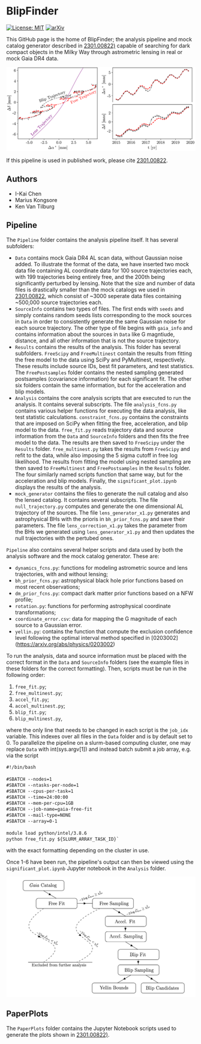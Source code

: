 # BlipFinder
[![License: MIT](https://img.shields.io/badge/License-MIT-yellow.svg)](https://opensource.org/licenses/MIT)
[![arXiv](https://img.shields.io/badge/arXiv-2301.00822%20-green.svg)](https://arxiv.org/abs/2301.00822)

This GitHub page is the home of BlipFinder; the analysis pipeline and mock catalog generator described in [2301.00822)](https://arxiv.org/abs/2301.00822) capable of searching for dark compact objects in the Milky Way through astrometric lensing in real or mock Gaia DR4 data.

![RingFlux](/PaperPlots/source_dynamics_plot.png "An example of astrometric lensing. A gravitional lens (purple) approaches a source freely propagating across the sky (red). If the lens is in the foreground relative to the faraway observer, the lens will deflect the apparent path of the star (black).")

If this pipeline is used in published work, please cite [2301.00822](https://arxiv.org/abs/2301.00822).

## Authors

- I-Kai Chen
- Marius Kongsore
- Ken Van Tilburg

## Pipeline

The `Pipeline` folder contains the analysis pipeline itself. It has several subfolders:
- `Data` contains mock Gaia DR4 AL scan data, without Gaussian noise added. To illustrate the format of the data, we have inserted two mock data file containing AL coordinate data for 100 source trajectories each, with 199 trajectories being entirely free, and the 200th being significantly perturbed by lensing. Note that the size and number of data files is drastically smaller than the mock catalogs we used in [2301.00822](https://arxiv.org/abs/2301.00822), which consist of ~3000 seperate data files containing ~500,000 source trajectories each.
- `SourceInfo` contains two types of files. The first ends with `seeds` and simply contains random seeds lists corresponding to the mock sources in `Data` in order to consistently generate the same Gaussian noise for each source trajectory. The other type of file begins with `gaia_info` and contains information about the sources in `Data` like G magntiude, distance, and all other information that is not the source trajectory.
- `Results` contains the results of the analysis. This folder has several subfolders. `FreeScipy` and `FreeMultinest` contain the results from fitting the free model to the data using SciPy and PyMultinest, respectively. These results include source IDs, best fit parameters, and test statistics. The `FreePostsamples` folder contains the nested sampling generated postsamples (covariance information) for each significant fit. The other six folders contain the same information, but for the acceleration and blip models.
- `Analysis` contains the core analysis scripts that are executed to run the analysis. It contains several subscripts. The file `analysis_fcns.py` contains various helper functions for executing the data analysis, like test statistic calculations. `constraint_fcns.py` contains the constraints that are imposed on SciPy when fitting the free, acceleration, and blip model to the data. `free_fit.py` reads trajectory data and source information from the `Data` and `SourceInfo` folders and then fits the free model to the data. The results are then saved to `FreeScipy` under the `Results` folder. `free_multinest.py` takes the results from `FreeScipy` and refit to the data, while also imposing the 5 sigma cutoff in free log likelihood. The results from fitting the model using nested sampling are then saved to `FreeMultinest` and `FreePostsamples` in the `Results` folder. The four similarly named scripts function that same way, but for the acceleration and blip models. Finally, the `significant_plot.ipynb` displays the results of the analysis.
- `mock_generator` contains the files to generate the null catalog and also the lensed catalog. It contains several subscripts. The file `null_trajectory.py` computes and generate the one dimensional AL trajectory of the sources. The file `lens_generator_x1.py` generates and astrophysical BHs with the prioris in `bh_prior_fcns.py` and save their parameters. The file `lens_correction_x1.py` takes the parameter from the BHs we generated using `lens_generator_x1.py` and then updates the null trajectories with the pertubed ones.

`Pipeline` also contains several helper scripts and data used by both the analysis software and the mock catalog generator. These are:
- `dynamics_fcns.py`: functions for modeling astrometric source and lens trajectories, with and without lensing;
- `bh_prior_fcns.py`: astrophysical black hole prior functions based on most recent observations;
- `dm_prior_fcns.py`: compact dark matter prior functions based on a NFW profile;
- `rotation.py`: functions for performing astrophysical coordinate transformations;
- `coordinate_error.csv`: data for mapping the G magnitude of each source to a Gaussian error.
- `yellin.py`: contains the function that compute the exclusion confidence level following the optimal interval method specified in [0203002] (https://arxiv.org/abs/physics/0203002)

To run the analysis, data and source information must be placed with the correct format in the `Data` and `SourceInfo` folders (see the example files in these folders for the correct formatting). Then, scripts must be run in the following order:
1. `free_fit.py`;
2. `free_multinest.py`;
3. `accel_fit.py`;
4. `accel_multinest.py`;
5. `blip_fit.py`;
6. `blip_multinest.py`,

where the only line that needs to be changed in each script is the `job_idx` variable. This indexes over all files in the `Data` folder and is by default set to 0. To parallelize the pipeline on a slurm-based computing cluster, one may replace `Data` with int(sys.argv[1]) and instead batch submit a job array, e.g. via the script

````
#!/bin/bash

#SBATCH --nodes=1
#SBATCH --ntasks-per-node=1
#SBATCH --cpus-per-task=1
#SBATCH --time=24:00:00
#SBATCH --mem-per-cpu=1GB
#SBATCH --job-name=gaia-free-fit
#SBATCH --mail-type=NONE
#SBATCH --array=0-1

module load python/intel/3.8.6
python free_fit.py ${SLURM_ARRAY_TASK_ID}`
````

with the exact formatting depending on the cluster in use.

Once 1-6 have been run, the pipeline's output can then be viewed using the `significant_plot.ipynb` Jupyter notebook in the `Analysis` folder.

![RingFlux](/PaperPlots/blipfinder-pipeline.png "A flowchart depiction of the analysis pipeline.")

## PaperPlots

The `PaperPlots` folder contains the Jupyter Notebook scripts used to generate the plots shown in [2301.00822)](https://arxiv.org/abs/2301.00822).
